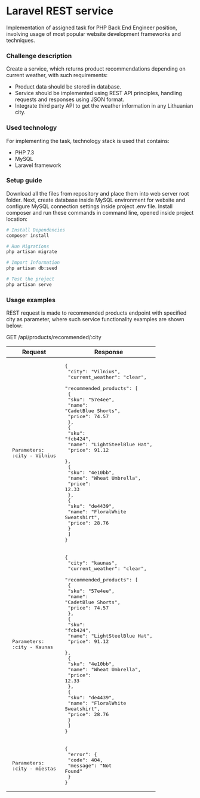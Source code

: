 # Laravel REST service
Implementation of assigned task for PHP Back End Engineer position, involving usage of most popular website development frameworks and techniques.

### Challenge description

Create a service, which returns product recommendations depending on current weather, with such requirements:
- Product data should be stored in database.
- Service should be implemented using REST API principles, handling requests and responses using JSON format.
- Integrate third party API to get the weather information in any Lithuanian city.

### Used technology
For implementing the task, technology stack is used that contains:
- PHP 7.3
- MySQL
- Laravel framework

### Setup guide
Download all the files from repository and place them into web server root folder. Next, create database inside MySQL environment for website and configure MySQL connection settings inside project .env file. Install composer and run these commands in command line, opened inside project location:
``` bash
# Install Dependencies
composer install

# Run Migrations
php artisan migrate

# Import Information
php artisan db:seed

# Test the project
php artisan serve
```

### Usage examples
REST request is made to recommended products endpoint with specified city as parameter, where such service functionality examples are shown below:

GET /api/products/recommended/:city

| Request| Response  |
| ------ | --------- |
| <pre> Parameters: <br> :city - Vilnius </pre>|<pre>{<br>  "city": "Vilnius",<br>  "current_weather": "clear",<br>  "recommended_products": [<br>    {<br>      "sku": "57e4ee",<br>      "name": "CadetBlue Shorts",<br>      "price": 74.57<br>    },<br>    {<br>      "sku": "fcb424",<br>      "name": "LightSteelBlue Hat",<br>      "price": 91.12<br>    },<br>    {<br>      "sku": "4e10bb",<br>      "name": "Wheat Umbrella",<br>      "price": 12.33<br>    },<br>    {<br>      "sku": "de4439",<br>      "name": "FloralWhite Sweatshirt",<br>      "price": 28.76<br>    }<br>  ]<br>}</pre>|
| <pre> Parameters: <br> :city - Kaunas</pre>|<pre>{<br>  "city": "kaunas",<br>  "current_weather": "clear",<br>  "recommended_products": [<br>    {<br>      "sku": "57e4ee",<br>      "name": "CadetBlue Shorts",<br>      "price": 74.57<br>    },<br>    {<br>      "sku": "fcb424",<br>      "name": "LightSteelBlue Hat",<br>      "price": 91.12<br>    },<br>    {<br>      "sku": "4e10bb",<br>      "name": "Wheat Umbrella",<br>      "price": 12.33<br>    },<br>    {<br>      "sku": "de4439",<br>      "name": "FloralWhite Sweatshirt",<br>      "price": 28.76<br>    }<br>  ]<br>}</pre>|
| <pre> Parameters: <br> :city - miestas</pre>|<pre>{<br>  "error": {<br>    "code": 404,<br>    "message": "Not Found"<br>  }<br>}</pre>|